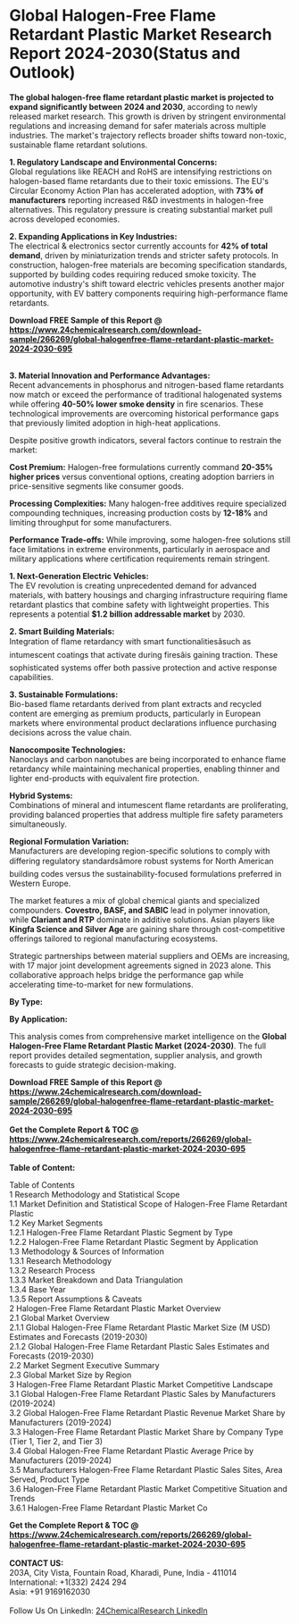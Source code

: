 <h1>Global Halogen-Free Flame Retardant Plastic Market Research Report 2024-2030(Status and Outlook)</h1><p><strong>The global halogen-free flame retardant plastic market is projected to expand significantly between 2024 and 2030</strong>, according to newly released market research. This growth is driven by stringent environmental regulations and increasing demand for safer materials across multiple industries. The market's trajectory reflects broader shifts toward non-toxic, sustainable flame retardant solutions.</p><p><strong>1. Regulatory Landscape and Environmental Concerns:</strong><br>
Global regulations like REACH and RoHS are intensifying restrictions on halogen-based flame retardants due to their toxic emissions. The EU's Circular Economy Action Plan has accelerated adoption, with <strong>73% of manufacturers</strong> reporting increased R&amp;D investments in halogen-free alternatives. This regulatory pressure is creating substantial market pull across developed economies.</p><p><strong>2. Expanding Applications in Key Industries:</strong><br>
The electrical &amp; electronics sector currently accounts for <strong>42% of total demand</strong>, driven by miniaturization trends and stricter safety protocols. In construction, halogen-free materials are becoming specification standards, supported by building codes requiring reduced smoke toxicity. The automotive industry's shift toward electric vehicles presents another major opportunity, with EV battery components requiring high-performance flame retardants.</p><div><b>Download FREE Sample of this Report @ 
            <a href="https://www.24chemicalresearch.com/download-sample/266269/global-halogenfree-flame-retardant-plastic-market-2024-2030-695">
            https://www.24chemicalresearch.com/download-sample/266269/global-halogenfree-flame-retardant-plastic-market-2024-2030-695</a></b></div><br><p><strong>3. Material Innovation and Performance Advantages:</strong><br>
Recent advancements in phosphorus and nitrogen-based flame retardants now match or exceed the performance of traditional halogenated systems while offering <strong>40-50% lower smoke density</strong> in fire scenarios. These technological improvements are overcoming historical performance gaps that previously limited adoption in high-heat applications.</p><p>Despite positive growth indicators, several factors continue to restrain the market:</p><p><strong>Cost Premium:</strong> Halogen-free formulations currently command <strong>20-35% higher prices</strong> versus conventional options, creating adoption barriers in price-sensitive segments like consumer goods.</p><p><strong>Processing Complexities:</strong> Many halogen-free additives require specialized compounding techniques, increasing production costs by <strong>12-18%</strong> and limiting throughput for some manufacturers.</p><p><strong>Performance Trade-offs:</strong> While improving, some halogen-free solutions still face limitations in extreme environments, particularly in aerospace and military applications where certification requirements remain stringent.</p><p><strong>1. Next-Generation Electric Vehicles:</strong><br>
The EV revolution is creating unprecedented demand for advanced materials, with battery housings and charging infrastructure requiring flame retardant plastics that combine safety with lightweight properties. This represents a potential <strong>$1.2 billion addressable market</strong> by 2030.</p><p><strong>2. Smart Building Materials:</strong><br>
Integration of flame retardancy with smart functionalitiesâsuch as intumescent coatings that activate during firesâis gaining traction. These sophisticated systems offer both passive protection and active response capabilities.</p><p><strong>3. Sustainable Formulations:</strong><br>
Bio-based flame retardants derived from plant extracts and recycled content are emerging as premium products, particularly in European markets where environmental product declarations influence purchasing decisions across the value chain.</p><p><strong>Nanocomposite Technologies:</strong><br>
	Nanoclays and carbon nanotubes are being incorporated to enhance flame retardancy while maintaining mechanical properties, enabling thinner and lighter end-products with equivalent fire protection.</p><p><strong>Hybrid Systems:</strong><br>
	Combinations of mineral and intumescent flame retardants are proliferating, providing balanced properties that address multiple fire safety parameters simultaneously.</p><p><strong>Regional Formulation Variation:</strong><br>
	Manufacturers are developing region-specific solutions to comply with differing regulatory standardsâmore robust systems for North American building codes versus the sustainability-focused formulations preferred in Western Europe.</p><p>The market features a mix of global chemical giants and specialized compounders. <strong>Covestro, BASF, and SABIC</strong> lead in polymer innovation, while <strong>Clariant and RTP</strong> dominate in additive solutions. Asian players like <strong>Kingfa Science and Silver Age</strong> are gaining share through cost-competitive offerings tailored to regional manufacturing ecosystems.</p><p>Strategic partnerships between material suppliers and OEMs are increasing, with 17 major joint development agreements signed in 2023 alone. This collaborative approach helps bridge the performance gap while accelerating time-to-market for new formulations.</p><p><strong>By Type:</strong></p><p><strong>By Application:</strong></p><p>This analysis comes from comprehensive market intelligence on the <strong>Global Halogen-Free Flame Retardant Plastic Market (2024-2030)</strong>. The full report provides detailed segmentation, supplier analysis, and growth forecasts to guide strategic decision-making.</p><div><b>Download FREE Sample of this Report @ 
            <a href="https://www.24chemicalresearch.com/download-sample/266269/global-halogenfree-flame-retardant-plastic-market-2024-2030-695">
            https://www.24chemicalresearch.com/download-sample/266269/global-halogenfree-flame-retardant-plastic-market-2024-2030-695</a></b></div><br><div><b>Get the Complete Report & TOC @ 
            <a href="https://www.24chemicalresearch.com/reports/266269/global-halogenfree-flame-retardant-plastic-market-2024-2030-695">
            https://www.24chemicalresearch.com/reports/266269/global-halogenfree-flame-retardant-plastic-market-2024-2030-695</a></b></div><br>
            <b>Table of Content:</b><p>Table of Contents<br />
1 Research Methodology and Statistical Scope<br />
1.1 Market Definition and Statistical Scope of Halogen-Free Flame Retardant Plastic<br />
1.2 Key Market Segments<br />
1.2.1 Halogen-Free Flame Retardant Plastic Segment by Type<br />
1.2.2 Halogen-Free Flame Retardant Plastic Segment by Application<br />
1.3 Methodology & Sources of Information<br />
1.3.1 Research Methodology<br />
1.3.2 Research Process<br />
1.3.3 Market Breakdown and Data Triangulation<br />
1.3.4 Base Year<br />
1.3.5 Report Assumptions & Caveats<br />
2 Halogen-Free Flame Retardant Plastic Market Overview<br />
2.1 Global Market Overview<br />
2.1.1 Global Halogen-Free Flame Retardant Plastic Market Size (M USD) Estimates and Forecasts (2019-2030)<br />
2.1.2 Global Halogen-Free Flame Retardant Plastic Sales Estimates and Forecasts (2019-2030)<br />
2.2 Market Segment Executive Summary<br />
2.3 Global Market Size by Region<br />
3 Halogen-Free Flame Retardant Plastic Market Competitive Landscape<br />
3.1 Global Halogen-Free Flame Retardant Plastic Sales by Manufacturers (2019-2024)<br />
3.2 Global Halogen-Free Flame Retardant Plastic Revenue Market Share by Manufacturers (2019-2024)<br />
3.3 Halogen-Free Flame Retardant Plastic Market Share by Company Type (Tier 1, Tier 2, and Tier 3)<br />
3.4 Global Halogen-Free Flame Retardant Plastic Average Price by Manufacturers (2019-2024)<br />
3.5 Manufacturers Halogen-Free Flame Retardant Plastic Sales Sites, Area Served, Product Type<br />
3.6 Halogen-Free Flame Retardant Plastic Market Competitive Situation and Trends<br />
3.6.1 Halogen-Free Flame Retardant Plastic Market Co</p><div><b>Get the Complete Report & TOC @ 
            <a href="https://www.24chemicalresearch.com/reports/266269/global-halogenfree-flame-retardant-plastic-market-2024-2030-695">
            https://www.24chemicalresearch.com/reports/266269/global-halogenfree-flame-retardant-plastic-market-2024-2030-695</a></b></div><br><b>CONTACT US:</b><br>
            203A, City Vista, Fountain Road, Kharadi, Pune, India - 411014<br>
            International: +1(332) 2424 294<br>
            Asia: +91 9169162030 <br><br>
            Follow Us On LinkedIn: <a href="https://www.linkedin.com/company/24chemicalresearch/">24ChemicalResearch LinkedIn</a>
